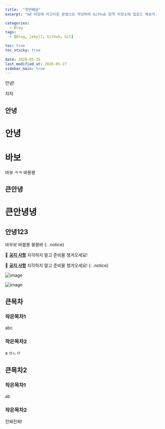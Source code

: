 ```yaml
---
title:  "첫번쨰글"
excerpt: "md 파일에 마크다운 문법으로 작성하여 Github 원격 저장소에 업로드 해보자. 에디터는 Visual Studio code 사용! 로컬 서버에서 확인도 해보자. "

categories:
  - Blog
tags:
  - [Blog, jekyll, Github, Git]

toc: true
toc_sticky: true
 
date: 2020-05-25
last_modified_at: 2020-05-27
sidebar_main: true
---
```


안녕!

쟈쟈

## 안녕
# 안녕
# 바보
바보
ㅋㅋ
바봉봉

## 큰안녕
# 큰안녕녕

## 안녕123
바우보
바봅봉
붕붕바
{: .notice}

🌝 **<u>공지 사항</u>** 지각하지 말고 준비물 챙겨오세요!

🌝 **<u>공지 사항</u>** 지각하지 말고 준비물 챙겨오세요!
{: .notice}


![image](https://user-images.githubusercontent.com/114065532/208831099-a171f1f6-3a64-4ac3-9a9a-38a3a5ad07d0.png)

![image](https://user-images.githubusercontent.com/114065532/208831260-2f50525b-c91e-4a94-9b1e-3b389573daaf.png)

## 큰목차
### 작은목차1
abc
### 작은목차2
a
ㅁㄴㅇ
## 큰목차2

### 작은목차1
ab

### 작은목차2


진짜진짜!